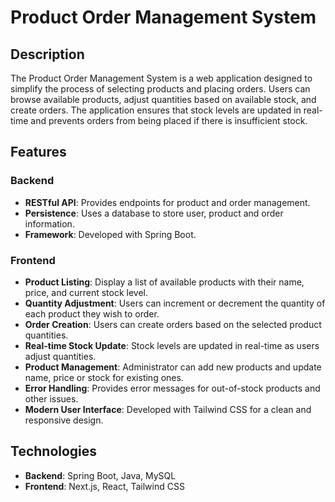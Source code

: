 # Product Order Management System

## Description

The Product Order Management System is a web application designed to simplify the process of selecting products and placing orders. Users can browse available products, adjust quantities based on available stock, and create orders. The application ensures that stock levels are updated in real-time and prevents orders from being placed if there is insufficient stock.

## Features

### Backend
- **RESTful API**: Provides endpoints for product and order management.
- **Persistence**: Uses a database to store user, product and order information.
- **Framework**: Developed with Spring Boot.

### Frontend
- **Product Listing**: Display a list of available products with their name, price, and current stock level.
- **Quantity Adjustment**: Users can increment or decrement the quantity of each product they wish to order.
- **Order Creation**: Users can create orders based on the selected product quantities.
- **Real-time Stock Update**: Stock levels are updated in real-time as users adjust quantities.
- **Product Management**: Administrator can add new products and update name, price or stock for existing ones.
- **Error Handling**: Provides error messages for out-of-stock products and other issues.
- **Modern User Interface**: Developed with Tailwind CSS for a clean and responsive design.

## Technologies

- **Backend**: Spring Boot, Java, MySQL
- **Frontend**: Next.js, React, Tailwind CSS
